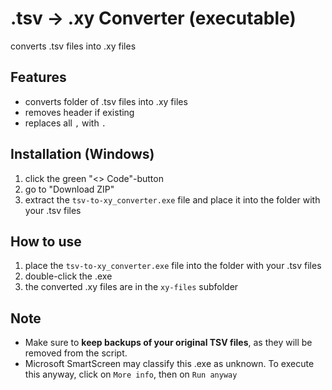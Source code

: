 # .tsv -> .xy Converter (executable)
converts .tsv files into .xy files

## Features
- converts folder of .tsv files into .xy files
- removes header if existing
- replaces all `,` with `.`

## Installation (Windows)
1. click the green "<> Code"-button
2. go to "Download ZIP"
3. extract the `tsv-to-xy_converter.exe` file and place it into the folder with your .tsv files

## How to use
1. place the `tsv-to-xy_converter.exe` file into the folder with your .tsv files
2. double-click the .exe
3. the converted .xy files are in the `xy-files` subfolder

## Note
- Make sure to **keep backups of your original TSV files**, as they will be removed from the script.
- Microsoft SmartScreen may classify this .exe as unknown. To execute this anyway, click on `More info`, then on `Run anyway`
